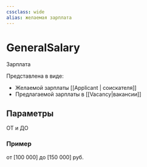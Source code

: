 ```yaml
---
cssclass: wide
alias: желаемая зарплата
---
```

# GeneralSalary

Зарплата 

Представлена в виде: 

- Желаемой зарплаты [[Applicant | соискателя]] 
- Предлагаемой зарплаты в [[Vacancy|вакансии]]

## Параметры

ОТ и ДО


### Пример 
от [100 000] до [150 000] руб. 